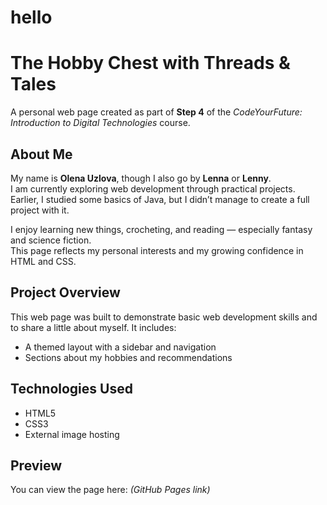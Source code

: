 # hello

# The Hobby Chest with Threads & Tales

A personal web page created as part of **Step 4** of the *CodeYourFuture: Introduction to Digital Technologies* course.


## About Me

My name is **Olena Uzlova**, though I also go by **Lenna** or **Lenny**.  
I am currently exploring web development through practical projects.  
Earlier, I studied some basics of Java, but I didn’t manage to create a full project with it.

I enjoy learning new things, crocheting, and reading — especially fantasy and science fiction.  
This page reflects my personal interests and my growing confidence in HTML and CSS.


## Project Overview

This web page was built to demonstrate basic web development skills and to share a little about myself. It includes:

- A themed layout with a sidebar and navigation  
- Sections about my hobbies and recommendations  


## Technologies Used

- HTML5  
- CSS3  
- External image hosting


## Preview

You can view the page here: *(GitHub Pages link)*

